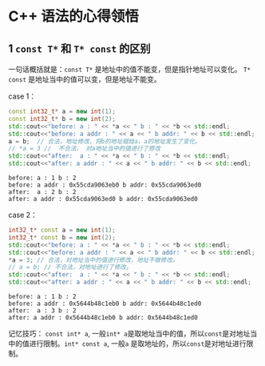 # C++ 语法的心得领悟
## 1 `const T*` 和 `T* const` 的区别
一句话概括就是：`const T*` 是地址中的值不能变，但是指针地址可以变化。 `T* const` 是地址当中的值可以变，但是地址不能变。

case 1：
```c++
const int32_t* a = new int(1);                                                
const int32_t* b = new int(2);                                                
std::cout<<"before: a : " << *a << " b : " << *b << std::endl;                
std::cout<<"before: a addr : " << a << " b addr: " << b << std::endl;         
a = b;  // 合法，地址修改，将b的地址赋给a，a的地址发生了变化。  
// *a = 3 //  不合法， 对a地址当中的值进行了修改
std::cout<<"after:  a : " << *a << " b : " << *b << std::endl;                   
std::cout<<"after: a addr : " << a << " b addr: " << b << std::endl;          
```
```
before: a : 1 b : 2
before: a addr : 0x55cda9063eb0 b addr: 0x55cda9063ed0
after:  a : 2 b : 2
after: a addr : 0x55cda9063ed0 b addr: 0x55cda9063ed0
```
case 2： 
```c++
int32_t* const a = new int(1);                                                
int32_t* const b = new int(2);                 
std::cout<<"before: a : " << *a << " b : " << *b << std::endl;
std::cout<<"before: a addr : " << a << " b addr: " << b << std::endl; 
*a = 3; // 合法，对地址当中的值进行修改，地址不做修改。
// a = b; // 不合法，对地址进行了修改。             
std::cout<<"after:  a : " << *a << " b : " << *b << std::endl;  
std::cout<<"after: a addr : " << a << " b addr: " << b << std::endl; 
```
```
before: a : 1 b : 2
before: a addr : 0x5644b48c1eb0 b addr: 0x5644b48c1ed0
after:  a : 3 b : 2
after: a addr : 0x5644b48c1eb0 b addr: 0x5644b48c1ed0
```
记忆技巧： `const int* a`, 一般`int* a`是取地址当中的值，所以`const`是对地址当中的值进行限制。`int* const a`, 一般`a` 是取地址的，所以`const`是对地址进行限制。
